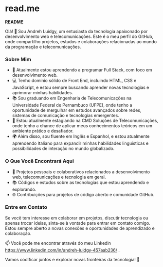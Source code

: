 # read.me
**README**

Olá! 👋 Sou Andreh Luidgy, um entusiasta da tecnologia apaixonado por desenvolvimento web e telecomunicações. Este é o meu perfil do GitHub, onde compartilho projetos, estudos e colaborações relacionadas ao mundo da programação e telecomunicações.

### Sobre Mim

- 🌱 Atualmente estou aprendendo a programar Full Stack, com foco em desenvolvimento web.
- 💻 Tenho domínio sólido de Front End, incluindo HTML, CSS e JavaScript, e estou sempre buscando aprender novas tecnologias e aprimorar minhas habilidades.
- 📚 Sou graduando em Engenharia de Telecomunicações na Universidade Federal de Pernambuco (UFPE), onde tenho a oportunidade de mergulhar em estudos avançados sobre redes, sistemas de comunicação e tecnologias emergentes.
- 💼 Estou atualmente estagiando na CMD Soluções de Telecomunicações, onde tenho a chance de aplicar meus conhecimentos teóricos em um ambiente prático e desafiador.
- 🌍 Além disso, sou fluente em Inglês e Espanhol, e estou atualmente aprendendo Italiano para expandir minhas habilidades linguísticas e possibilidades de interação no mundo globalizado.

### O Que Você Encontrará Aqui

- 🚀 Projetos pessoais e colaborativos relacionados a desenvolvimento web, telecomunicações e tecnologia em geral.
- 📚 Códigos e estudos sobre as tecnologias que estou aprendendo e explorando.
- 🌐 Contribuições para projetos de código aberto e comunidade GitHub.

### Entre em Contato

Se você tem interesse em colaborar em projetos, discutir tecnologia ou apenas trocar ideias, sinta-se à vontade para entrar em contato comigo. Estou sempre aberto a novas conexões e oportunidades de aprendizado e colaboração.

📫 Você pode me encontrar através do meu Linkedin https://www.linkedin.com/in/andreh-luidgy-457aab236/ .

Vamos codificar juntos e explorar novas fronteiras da tecnologia! 🚀
